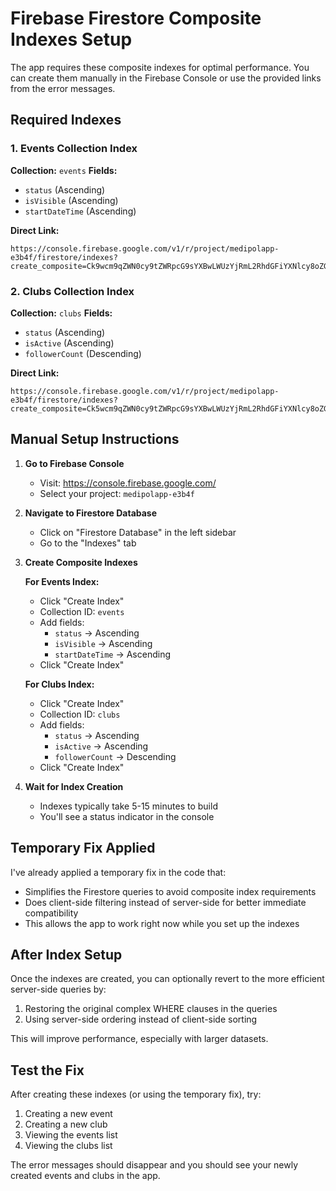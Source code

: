# Firebase Firestore Composite Indexes Setup

The app requires these composite indexes for optimal performance. You can create them manually in the Firebase Console or use the provided links from the error messages.

## Required Indexes

### 1. Events Collection Index
**Collection:** `events`
**Fields:**
- `status` (Ascending)
- `isVisible` (Ascending) 
- `startDateTime` (Ascending)

**Direct Link:** 
```
https://console.firebase.google.com/v1/r/project/medipolapp-e3b4f/firestore/indexes?create_composite=Ck9wcm9qZWN0cy9tZWRpcG9sYXBwLWUzYjRmL2RhdGFiYXNlcy8oZGVmYXVsdCkvY29sbGVjdGlvbkdyb3Vwcy9ldmVudHMvaW5kZXhlcy9fEAEaDQoJaXNWaXNpYmxlEAEaCgoGc3RhdHVzEAEaEQoNc3RhcnREYXRlVGltZRABGgwKCF9fbmFtZV9fEAE
```

### 2. Clubs Collection Index
**Collection:** `clubs`
**Fields:**
- `status` (Ascending)
- `isActive` (Ascending)
- `followerCount` (Descending)

**Direct Link:**
```
https://console.firebase.google.com/v1/r/project/medipolapp-e3b4f/firestore/indexes?create_composite=Ck5wcm9qZWN0cy9tZWRpcG9sYXBwLWUzYjRmL2RhdGFiYXNlcy8oZGVmYXVsdCkvY29sbGVjdGlvbkdyb3Vwcy9jbHVicy9pbmRleGVzL18QARoMCghpc0FjdGl2ZRABGgoKBnN0YXR1cxABGhEKDWZvbGxvd2VyQ291bnQQAhoMCghfX25hbWVfXxAC
```

## Manual Setup Instructions

1. **Go to Firebase Console**
   - Visit: https://console.firebase.google.com/
   - Select your project: `medipolapp-e3b4f`

2. **Navigate to Firestore Database**
   - Click on "Firestore Database" in the left sidebar
   - Go to the "Indexes" tab

3. **Create Composite Indexes**
   
   **For Events Index:**
   - Click "Create Index"
   - Collection ID: `events`
   - Add fields:
     - `status` → Ascending
     - `isVisible` → Ascending
     - `startDateTime` → Ascending
   - Click "Create Index"
   
   **For Clubs Index:**
   - Click "Create Index" 
   - Collection ID: `clubs`
   - Add fields:
     - `status` → Ascending
     - `isActive` → Ascending
     - `followerCount` → Descending
   - Click "Create Index"

4. **Wait for Index Creation**
   - Indexes typically take 5-15 minutes to build
   - You'll see a status indicator in the console

## Temporary Fix Applied

I've already applied a temporary fix in the code that:
- Simplifies the Firestore queries to avoid composite index requirements
- Does client-side filtering instead of server-side for better immediate compatibility
- This allows the app to work right now while you set up the indexes

## After Index Setup

Once the indexes are created, you can optionally revert to the more efficient server-side queries by:
1. Restoring the original complex WHERE clauses in the queries
2. Using server-side ordering instead of client-side sorting

This will improve performance, especially with larger datasets.

## Test the Fix

After creating these indexes (or using the temporary fix), try:
1. Creating a new event
2. Creating a new club  
3. Viewing the events list
4. Viewing the clubs list

The error messages should disappear and you should see your newly created events and clubs in the app.